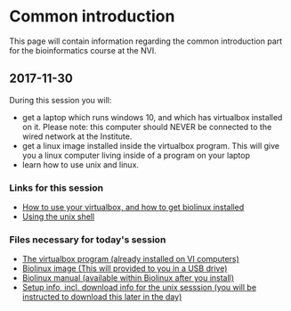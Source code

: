 # Common introduction 

This page will contain information regarding the common introduction part
for the bioinformatics course at the NVI.

## 2017-11-30

During this session you will:
 * get a laptop which runs windows 10, and which has virtualbox installed
 on it. Please note: this computer should NEVER be connected to the wired
 network at the Institute. 
 * get a linux image installed inside the virtualbox program. This will
 give you a linux computer living inside of a program on your laptop
 * learn how to use unix and linux.
 
 
### Links for this session

 * [How to use your virtualbox, and how to get biolinux installed](How_to_virtual_machine_set-up.md)
 * [Using the unix shell](http://swcarpentry.github.io/shell-novice/)
 
### Files necessary for today's session
 
 * [The virtualbox program (already installed on VI computers)](https://www.virtualbox.org/wiki/Downloads)
 * [Biolinux image (This will provided to you in a USB drive)](https://www.bioinformatics.org/downloads/index.php?file_id=626)
 * [Biolinux manual (available within Biolinux after you install)](https://www.bioinformatics.org/downloads/index.php?file_id=624)
 * [Setup info, incl. download info for the unix sesssion (you will be instructed to download this later in the day)](http://swcarpentry.github.io/shell-novice/setup/)
 

